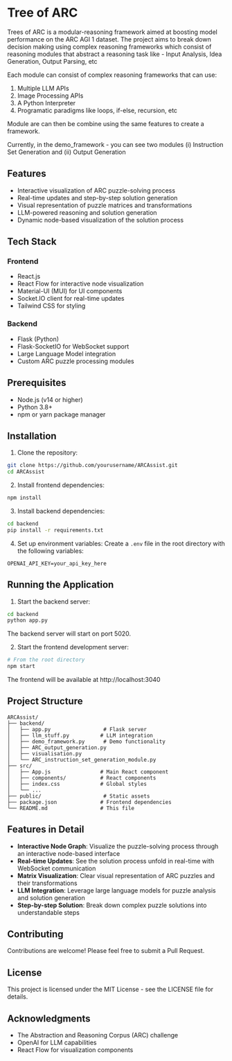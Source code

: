 # Tree of ARC

Trees of ARC is a modular-reasoning framework aimed at boosting model performance on the ARC AGI 1 dataset. The project aims to break down decision making using complex reasoning frameworks which consist of reasoning modules that abstract a reasoning task like - Input Analysis, Idea Generation, Output Parsing, etc




Each module can consist of complex reasoning frameworks that can use:

1) Multiple LLM APIs
2) Image Processing APIs
3) A Python Interpreter
4) Programatic paradigms like loops, if-else, recursion, etc

   


Module are can then be combine using the same features to create a framework.



Currently, in the demo_framework - you can see two modules (i) Instruction Set Generation and (ii) Output Generation


## Features

- Interactive visualization of ARC puzzle-solving process
- Real-time updates and step-by-step solution generation
- Visual representation of puzzle matrices and transformations
- LLM-powered reasoning and solution generation
- Dynamic node-based visualization of the solution process

## Tech Stack

### Frontend
- React.js
- React Flow for interactive node visualization
- Material-UI (MUI) for UI components
- Socket.IO client for real-time updates
- Tailwind CSS for styling

### Backend
- Flask (Python)
- Flask-SocketIO for WebSocket support
- Large Language Model integration
- Custom ARC puzzle processing modules

## Prerequisites

- Node.js (v14 or higher)
- Python 3.8+
- npm or yarn package manager

## Installation

1. Clone the repository:
```bash
git clone https://github.com/yourusername/ARCAssist.git
cd ARCAssist
```

2. Install frontend dependencies:
```bash
npm install
```

3. Install backend dependencies:
```bash
cd backend
pip install -r requirements.txt
```

4. Set up environment variables:
Create a `.env` file in the root directory with the following variables:
```
OPENAI_API_KEY=your_api_key_here
```

## Running the Application

1. Start the backend server:
```bash
cd backend
python app.py
```
The backend server will start on port 5020.

2. Start the frontend development server:
```bash
# From the root directory
npm start
```
The frontend will be available at http://localhost:3040

## Project Structure

```
ARCAssist/
├── backend/
│   ├── app.py                 # Flask server
│   ├── llm_stuff.py          # LLM integration
│   ├── demo_framework.py      # Demo functionality
│   ├── ARC_output_generation.py
│   ├── visualisation.py
│   └── ARC_instruction_set_generation_module.py
├── src/
│   ├── App.js                # Main React component
│   ├── components/           # React components
│   ├── index.css             # Global styles
│   └── ...
├── public/                    # Static assets
├── package.json              # Frontend dependencies
└── README.md                 # This file
```

## Features in Detail

- **Interactive Node Graph**: Visualize the puzzle-solving process through an interactive node-based interface
- **Real-time Updates**: See the solution process unfold in real-time with WebSocket communication
- **Matrix Visualization**: Clear visual representation of ARC puzzles and their transformations
- **LLM Integration**: Leverage large language models for puzzle analysis and solution generation
- **Step-by-step Solution**: Break down complex puzzle solutions into understandable steps

## Contributing

Contributions are welcome! Please feel free to submit a Pull Request.

## License

This project is licensed under the MIT License - see the LICENSE file for details.

## Acknowledgments

- The Abstraction and Reasoning Corpus (ARC) challenge
- OpenAI for LLM capabilities
- React Flow for visualization components

